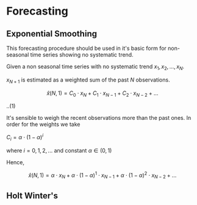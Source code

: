 # Forecasting
## Exponential Smoothing 
This forecasting procedure should be used in it's basic form for non-seasonal time series showing no systematic trend. 

Given a non seasonal time series with no systematic trend $x_1, x_2, ..., x_N$. 

$x_{N+1}$ is estimated as a weighted sum of the past $N$ observations. 

$$\hat{x}(N,1)=C_0\cdot x_N+C_1\cdot x_{N-1}+C_2\cdot x_{N-2}+...$$

..(1)

It's sensible to weigh the recent observations more than the past ones. In order for the weights we take 

$C_i = \alpha\cdot(1-\alpha)^i$

where $i=0,1,2,...$ and constant $\alpha\in(0,1)$

Hence, 

$$\hat{x}(N,1)=\alpha\cdot x_N+\alpha\cdot(1-\alpha)^1\cdot x_{N-1}+\alpha\cdot(1-\alpha)^2\cdot x_{N-2}+...$$

## Holt Winter's 